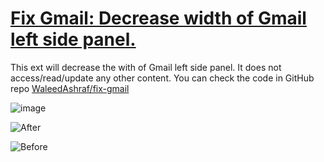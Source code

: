 # [Fix Gmail: Decrease width of Gmail left side panel.](https://chrome.google.com/webstore/detail/github-title-bar/gnbhiihihimklogmhhcobomankmigkaf)

This ext will decrease the with of Gmail left side panel. It does not access/read/update any other content.
You can check the code in GitHub repo [WaleedAshraf/fix-gmail](https://github.com/WaleedAshraf/fix-gmail)


![image](https://pbs.twimg.com/media/DfAqPdSX4AMm-Gg.jpg)

![After](http://url/to/img.png)

![Before](http://url/to/img.png)
